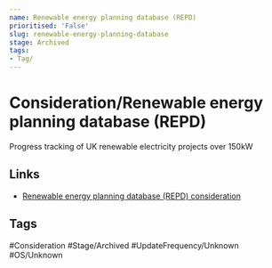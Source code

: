 ```yaml
---
name: Renewable energy planning database (REPD)
prioritised: 'False'
slug: renewable-energy-planning-database
stage: Archived
tags:
- Tag/
---
```


# Consideration/Renewable energy planning database (REPD)

Progress tracking of UK renewable electricity projects over 150kW

## Links

* [Renewable energy planning database (REPD) consideration](https://design.planning.data.gov.uk/planning-consideration/renewable-energy-planning-database)

## Tags

#Consideration #Stage/Archived #UpdateFrequency/Unknown #OS/Unknown